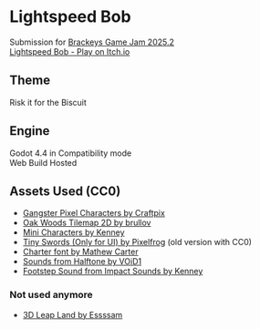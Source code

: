 # Lightspeed Bob
Submission for [Brackeys Game Jam 2025.2](https://itch.io/jam/brackeys-14)  
[Lightspeed Bob - Play on Itch.io](https://t3snake.itch.io/lightspeed-bob)  

## Theme
Risk it for the Biscuit

## Engine
Godot 4.4 in Compatibility mode  
Web Build Hosted

## Assets Used (CC0)
- [Gangster Pixel Characters by Craftpix](https://free-game-assets.itch.io/free-gangster-pixel-character-sprite-sheets-pack)  
- [Oak Woods Tilemap 2D by brullov]()
- [Mini Characters by Kenney](https://kenney.nl/assets/mini-characters-1)  
- [Tiny Swords (Only for UI) by Pixelfrog](https://pixelfrog-assets.itch.io/tiny-swords) (old version with CC0)  
- [Charter font by Mathew Carter](https://practicaltypography.com/charter.html)  
- [Sounds from Halftone by VOiD1](https://void1gaming.itch.io/halftone-sound-effects-pack-lite)  
- [Footstep Sound from Impact Sounds by Kenney](https://kenney.nl/assets/impact-sounds)  

### Not used anymore
- [3D Leap Land by Essssam](https://essssam.itch.io/3d-leap-land)  

